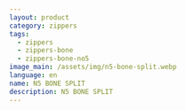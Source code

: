 ```yaml
---
layout: product
category: zippers
tags:
  - zippers
  - zippers-bone
  - zippers-bone-no5
image_main: /assets/img/n5-bone-split.webp
language: en
name: N5 BONE SPLIT
description: N5 BONE SPLIT
---
```

